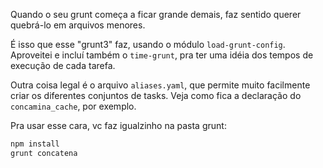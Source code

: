 Quando o seu grunt começa a ficar grande demais, faz sentido querer quebrá-lo em arquivos menores.

É isso que esse "grunt3" faz, usando o módulo `load-grunt-config`.
Aproveitei e incluí também o `time-grunt`, pra ter uma idéia dos tempos de execução de cada tarefa.

Outra coisa legal é o arquivo `aliases.yaml`, que permite muito facilmente criar os diferentes conjuntos de tasks. Veja como fica a declaração do `concamina_cache`, por exemplo.

Pra usar esse cara, vc faz igualzinho na pasta grunt:

```bash
npm install
grunt concatena
```